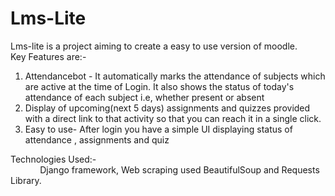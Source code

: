 # Lms-Lite 
Lms-lite is a project aiming to create a easy to use version of moodle. <br/>
Key Features are:-
  1. Attendancebot - It automatically marks the attendance of subjects which are active at the time of Login. It also shows the status of today's
    attendance of each subject i.e, whether present or absent
  2. Display of upcoming(next 5 days) assignments and quizzes provided with a direct link to that activity so that you can reach it in a single click.
  3. Easy to use- After login you have a simple UI displaying status of attendance , assignments and quiz

Technologies Used:- <br/>
    &nbsp; &nbsp; &nbsp; &nbsp; &nbsp; &nbsp; Django framework, Web scraping used BeautifulSoup and Requests Library.
